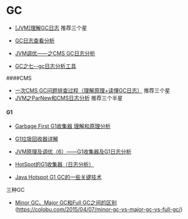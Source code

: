 GC
===
- [[JVM]理解GC日志](https://www.jianshu.com/p/fd1d4f21733a) 推荐三个星

- [GC日志查看分析](https://blog.csdn.net/TimHeath/article/details/53053106) 

- [JVM调优——之CMS GC日志分析](https://www.cnblogs.com/onmyway20xx/p/6590603.html)

- [GC之七--gc日志分析工具](https://www.cnblogs.com/duanxz/p/6092911.html)


####CMS

- [一次CMS GC问题排查过程（理解原理+读懂GC日志）](https://iamzhongyong.iteye.com/blog/1989829) 推荐三个星
- [JVM之ParNew和CMS日志分析](http://www.importnew.com/30237.html) 推荐三个半星

#### G1

- [Garbage First G1收集器 理解和原理分析](https://liuzhengyang.github.io/2017/06/07/garbage-first-collector/)
 - [G1垃圾回收器详解](https://www.jianshu.com/p/aef0f4765098)

- [JVM原理及调优（6）——G1收集器及G1日志分析](https://blog.csdn.net/weitry/article/details/53170138)
- [HotSpot的G1收集器（日志分析）](http://moguhu.com/article/detail?articleId=57)

- [Java Hotspot G1 GC的一些关键技术](https://tech.meituan.com/g1.html)


三种GC

- [Minor GC、Major GC和Full GC之间的区别](https://segmentfault.com/a/1190000007723051) (https://colobu.com/2015/04/07/minor-gc-vs-major-gc-vs-full-gc/)

